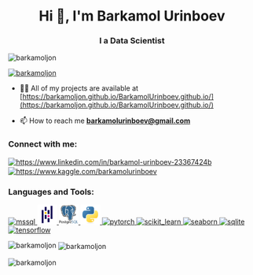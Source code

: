 # <h1 align="center">Hi 👋, I'm Barkamol Urinboev</h1>
<h3 align="center"> I a Data Scientist</h3>

<p align="left"> <img src="https://komarev.com/ghpvc/?username=barkamoljon&label=Profile%20views&color=0e75b6&style=flat" alt="barkamoljon" /> </p>

<p align="left"> <a href="https://github.com/ryo-ma/github-profile-trophy"><img src="https://github-profile-trophy.vercel.app/?username=barkamoljon" alt="barkamoljon" /></a> </p>

- 👨‍💻 All of my projects are available at [https://barkamoljon.github.io/BarkamolUrinboev.github.io/](https://barkamoljon.github.io/BarkamolUrinboev.github.io/)

- 📫 How to reach me **barkamolurinboev@gmail.com**

<h3 align="left">Connect with me:</h3>
<p align="left">
<a href="https://linkedin.com/in/https://www.linkedin.com/in/barkamol-urinboev-23367424b" target="blank"><img align="center" src="https://raw.githubusercontent.com/rahuldkjain/github-profile-readme-generator/master/src/images/icons/Social/linked-in-alt.svg" alt="https://www.linkedin.com/in/barkamol-urinboev-23367424b" height="30" width="40" /></a>
<a href="https://kaggle.com/https://www.kaggle.com/barkamolurinboev" target="blank"><img align="center" src="https://raw.githubusercontent.com/rahuldkjain/github-profile-readme-generator/master/src/images/icons/Social/kaggle.svg" alt="https://www.kaggle.com/barkamolurinboev" height="30" width="40" /></a>
</p>

<h3 align="left">Languages and Tools:</h3>
<p align="left"> <a href="https://www.microsoft.com/en-us/sql-server" target="_blank" rel="noreferrer"> <img src="https://www.svgrepo.com/show/303229/microsoft-sql-server-logo.svg" alt="mssql" width="40" height="40"/> </a> <a href="https://pandas.pydata.org/" target="_blank" rel="noreferrer"> <img src="https://raw.githubusercontent.com/devicons/devicon/2ae2a900d2f041da66e950e4d48052658d850630/icons/pandas/pandas-original.svg" alt="pandas" width="40" height="40"/> </a> <a href="https://www.postgresql.org" target="_blank" rel="noreferrer"> <img src="https://raw.githubusercontent.com/devicons/devicon/master/icons/postgresql/postgresql-original-wordmark.svg" alt="postgresql" width="40" height="40"/> </a> <a href="https://www.python.org" target="_blank" rel="noreferrer"> <img src="https://raw.githubusercontent.com/devicons/devicon/master/icons/python/python-original.svg" alt="python" width="40" height="40"/> </a> <a href="https://pytorch.org/" target="_blank" rel="noreferrer"> <img src="https://www.vectorlogo.zone/logos/pytorch/pytorch-icon.svg" alt="pytorch" width="40" height="40"/> </a> <a href="https://scikit-learn.org/" target="_blank" rel="noreferrer"> <img src="https://upload.wikimedia.org/wikipedia/commons/0/05/Scikit_learn_logo_small.svg" alt="scikit_learn" width="40" height="40"/> </a> <a href="https://seaborn.pydata.org/" target="_blank" rel="noreferrer"> <img src="https://seaborn.pydata.org/_images/logo-mark-lightbg.svg" alt="seaborn" width="40" height="40"/> </a> <a href="https://www.sqlite.org/" target="_blank" rel="noreferrer"> <img src="https://www.vectorlogo.zone/logos/sqlite/sqlite-icon.svg" alt="sqlite" width="40" height="40"/> </a> <a href="https://www.tensorflow.org" target="_blank" rel="noreferrer"> <img src="https://www.vectorlogo.zone/logos/tensorflow/tensorflow-icon.svg" alt="tensorflow" width="40" height="40"/> </a> </p>

<p><img align="left" src="https://github-readme-stats.vercel.app/api/top-langs?username=barkamoljon&show_icons=true&locale=en&layout=compact" alt="barkamoljon" /></p>

<p>&nbsp;<img align="center" src="https://github-readme-stats.vercel.app/api?username=barkamoljon&show_icons=true&locale=en" alt="barkamoljon" /></p>

<p><img align="center" src="https://github-readme-streak-stats.herokuapp.com/?user=barkamoljon&" alt="barkamoljon" /></p>

